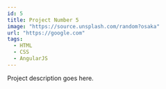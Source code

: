 ```yaml
---
id: 5
title: Project Number 5
image: "https://source.unsplash.com/random?osaka"
url: "https://google.com"
tags:
  - HTML
  - CSS
  - AngularJS
---
```


Project description goes here.

